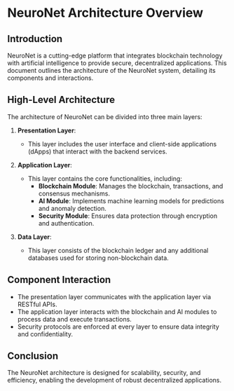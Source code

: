 # NeuroNet Architecture Overview

## Introduction
NeuroNet is a cutting-edge platform that integrates blockchain technology with artificial intelligence to provide secure, decentralized applications. This document outlines the architecture of the NeuroNet system, detailing its components and interactions.

## High-Level Architecture
The architecture of NeuroNet can be divided into three main layers:

1. **Presentation Layer**: 
   - This layer includes the user interface and client-side applications (dApps) that interact with the backend services.

2. **Application Layer**: 
   - This layer contains the core functionalities, including:
     - **Blockchain Module**: Manages the blockchain, transactions, and consensus mechanisms.
     - **AI Module**: Implements machine learning models for predictions and anomaly detection.
     - **Security Module**: Ensures data protection through encryption and authentication.

3. **Data Layer**: 
   - This layer consists of the blockchain ledger and any additional databases used for storing non-blockchain data.

## Component Interaction
- The presentation layer communicates with the application layer via RESTful APIs.
- The application layer interacts with the blockchain and AI modules to process data and execute transactions.
- Security protocols are enforced at every layer to ensure data integrity and confidentiality.

## Conclusion
The NeuroNet architecture is designed for scalability, security, and efficiency, enabling the development of robust decentralized applications.
